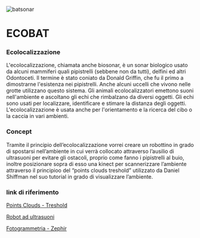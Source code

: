 
![batsonar](https://user-images.githubusercontent.com/48655194/56868348-8f140700-69f1-11e9-9017-c680e01592a2.png)

# ECOBAT


### Ecolocalizzazione

<p>L'ecolocalizzazione, chiamata anche biosonar, è un sonar biologico usato da alcuni mammiferi quali pipistrelli (sebbene non da tutti), delfini ed altri Odontoceti. Il termine è stato coniato da Donald Griffin, che fu il primo a dimostrarne l'esistenza nei pipistrelli. Anche alcuni uccelli che vivono nelle grotte utilizzano questo sistema. Gli animali ecolocalizzatori emettono suoni nell'ambiente e ascoltano gli echi che rimbalzano da diversi oggetti. Gli echi sono usati per localizzare, identificare e stimare la distanza degli oggetti. L'ecolocalizzazione è usata anche per l'orientamento e la ricerca del cibo o la caccia in vari ambienti. </p>

### Concept

<p>Tramite il principio dell’ecolocalizzazione vorrei creare un robottino in grado di spostarsi nell’ambiente in cui verrà collocato attraverso l’ausilio di ultrasuoni per evitare gli ostacoli, proprio come fanno i pipistrelli al buio, inoltre posizionare sopra di esso una kinect per scannerizzare l’ambiente attraverso il principioo del “points clouds treshold” utilizzato da Daniel Shiffman nel suo tutorial in grado di visualizzare l’ambiente.
</p>

### link di riferimento

[Points Clouds - Treshold](https://www.youtube.com/watch?v=E1eIg54clGo)


[Robot ad ultrasuoni](https://www.progettiarduino.com/57-arduino-progetto-robot-evita-ostacoli-con-hc-sr04.html)


[Fotogrammetria - Zephir](http://www.3d-archeolab.it/2017/05/fotogrammetria-a-costo-zero-con-il-software-zephyr-free/)
